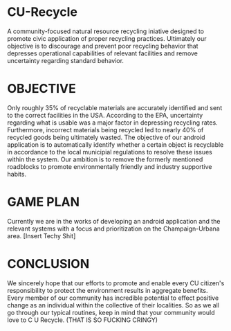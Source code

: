 # CU-Recycle
A community-focused natural resource recycling iniative designed to promote civic application of proper recycling practices. Ultimately our objective is to discourage and prevent poor recycling behavior that depresses operational capabilities of relevant facilities and remove uncertainty regarding standard behavior.

# OBJECTIVE
Only roughly 35% of recyclable materials are accurately identified and sent to the correct facilities in the USA. According to the EPA, uncertainty regarding what is usable was a major factor in depressing recycling rates. Furthermore, incorrect materials being recycled led to nearly 40% of recycled goods being ultimately wasted. The objective of our android application is to automatically identify whether a certain object is recyclable in accordance to the local municipial regulations to resolve these issues within the system. Our ambition is to remove the formerly mentioned roadblocks to promote environmentally friendly and industry supportive habits.

# GAME PLAN
Currently we are in the works of developing an android application and the relevant systems with a focus and prioritization on the Champaign-Urbana area. [Insert Techy Shit]

# CONCLUSION
We sincerely hope that our efforts to promote and enable every CU citizen's responsibility to protect the environment results in aggregate benefits. Every member of our community has incredible potential to effect positive change as an individual within the collective of their localities. So as we all go through our typical routines, keep in mind that your community would love to C U Recycle. (THAT IS SO FUCKING CRINGY)
